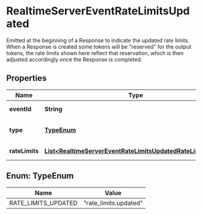 

# RealtimeServerEventRateLimitsUpdated

Emitted at the beginning of a Response to indicate the updated rate limits.  When a Response is created some tokens will be \"reserved\" for the output  tokens, the rate limits shown here reflect that reservation, which is then  adjusted accordingly once the Response is completed. 

## Properties

| Name | Type | Description | Notes |
|------------ | ------------- | ------------- | -------------|
|**eventId** | **String** | The unique ID of the server event. |  |
|**type** | [**TypeEnum**](#TypeEnum) | The event type, must be &#x60;rate_limits.updated&#x60;. |  |
|**rateLimits** | [**List&lt;RealtimeServerEventRateLimitsUpdatedRateLimitsInner&gt;**](RealtimeServerEventRateLimitsUpdatedRateLimitsInner.md) | List of rate limit information. |  |



## Enum: TypeEnum

| Name | Value |
|---- | -----|
| RATE_LIMITS_UPDATED | &quot;rate_limits.updated&quot; |



